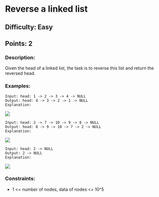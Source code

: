 # Reverse a linked list
## Difficulty: Easy
## Points: 2
### Description:
Given the head of a linked list, the task is to reverse this list and return the reversed head.
### Examples:
```
Input: head: 1 -> 2 -> 3 -> 4 -> NULL
Output: head: 4 -> 3 -> 2 -> 1 -> NULL
Explanation:
```
<img src="https://media.geeksforgeeks.org/img-practice/prod/addEditProblem/700005/Web/Other/blobid0_1736947674.png"><br>
```
Input: head: 2 -> 7 -> 10 -> 9 -> 8 -> NULL
Output: head: 8 -> 9 -> 10 -> 7 -> 2 -> NULL
Explanation:
```
<img src="https://media.geeksforgeeks.org/img-practice/prod/addEditProblem/700005/Web/Other/blobid1_1736947674.png"><br>
```
Input: head: 2 -> NULL
Output: 2 -> NULL
Explanation:
```
<img src="https://media.geeksforgeeks.org/img-practice/prod/addEditProblem/700005/Web/Other/blobid2_1736947674.png"><br>

### Constraints:
- 1 <= number of nodes, data of nodes <= 10^5

